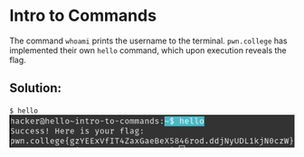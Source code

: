 # Intro to Commands

The command `whoami` prints the username to the terminal. `pwn.college` has implemented their own `hello` command, which upon execution reveals the flag.

## Solution:
`$ hello`
![solution](01_Intro_to_Commands.png)
